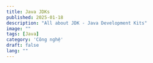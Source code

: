 ```yaml
---
title: Java JDKs
published: 2025-01-18
description: "All about JDK - Java Development Kits"
image: ""
tags: [Java]
category: 'Công nghệ'
draft: false
lang: ""
---
```

